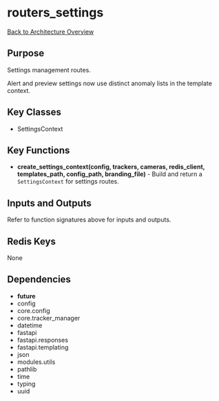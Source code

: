 # routers_settings
[Back to Architecture Overview](../README.md)

## Purpose
Settings management routes.

Alert and preview settings now use distinct anomaly lists in the template context.

## Key Classes
- SettingsContext

## Key Functions
- **create_settings_context(config, trackers, cameras, redis_client, templates_path, config_path, branding_file)** - Build and return a `SettingsContext` for settings routes.

## Inputs and Outputs
Refer to function signatures above for inputs and outputs.

## Redis Keys
None

## Dependencies
- __future__
- config
- core.config
- core.tracker_manager
- datetime
- fastapi
- fastapi.responses
- fastapi.templating
- json
- modules.utils
- pathlib
- time
- typing
- uuid
